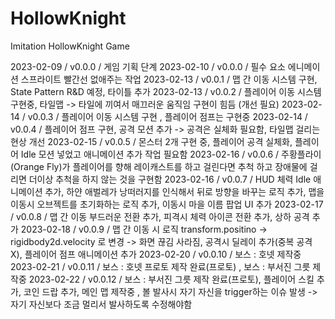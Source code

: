 # HollowKnight
Imitation HollowKnight Game

2023-02-09 / v0.0.0 / 게임 기획 단계
2023-02-10 / v0.0.0 / 필수 요소 에니메이션 스프라이트 빨간선 없애주는 작업
2023-02-13 / v0.0.1 / 맵 간 이동 시스템 구현, State Pattern R&D 예정, 타이틀 추가
2023-02-13 / v0.0.2 / 플레이어 이동 시스템 구현중, 타일맵 -> 타일에 끼여서 매끄러운 움직임 구현이 힘듬 (개선 필요)
2023-02-14 / v0.0.3 / 플레이어 이동 시스템 구현 , 플레이어 점프는 구현중
2023-02-14 / v0.0.4 / 플레이어 점프 구현, 공격 모션 추가 -> 공격은 실체화 필요함, 타일맵 걸리는 현상 개선
2023-02-15 / v0.0.5 / 몬스터 2개 구현 중, 플레이어 공격 실체화, 플레이어 Idle 모션 넣었고 애니메이션 추가 작업 필요함
2023-02-16 / v0.0.6 / 주황플라이(Orange Fly)가 플레이어를 향해 레이캐스트를 하고 걸린다면 추척 하고 장애물에 걸리면 더이상 추척을 하지 않는 것을 구현함
2023-02-16 / v0.0.7 / HUD 체력 Idle 애니메이션 추가, 하얀 애벌레가 낭떠러지를 인식해서 뒤로 방향을 바꾸는 로직 추가,
맵을 이동시 오브젝트를 초기화하는 로직 추가, 이동시 마을 이름 팝업 UI 추가
2023-02-17 / v0.0.8 / 맵 간 이동 부드러운 전환 추가, 피격시 체력 아이콘 전환 추가, 상하 공격 추가
2023-02-18 / v0.0.9 / 맵 간 이동 시 로직 transform.positino -> rigidbody2d.velocity 로 변경 -> 화면 끊김 사라짐, 공격시 딜레이 추가(중복 공격 X), 플레이어 점프 애니메이션 추가
2023-02-20 / v0.0.10 / 보스 : 호넷 제작중
2023-02-21 / v0.0.11 / 보스 : 호넷 프로토 제작 완료(프로토) , 보스 : 부서진 그릇 제작중
2023-02-22 / v0.0.12 / 보스 : 부서진 그릇 제작 완료(프로토), 플레이어 스킬 추가, 코인 드랍 추가, 메인 맵 제작중
, 볼 발사시 자기 자신을 trigger하는 이슈 발생 -> 자기 자신보다 조금 멀리서 발사하도록 수정해야함



